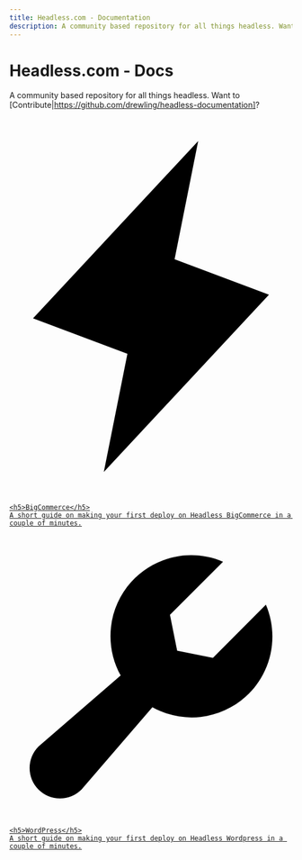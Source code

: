 ```yaml
---
title: Headless.com - Documentation
description: A community based repository for all things headless. Want to Contribute?
---
```


# Headless.com - Docs

A community based repository for all things headless. Want to [Contribute|https://github.com/drewling/headless-documentation]?

<div class='cards'>
  <a href='/' class='card'>
    <svg class='icon' viewBox='0 0 12 16' xmlns='http://www.w3.org/2000/svg'>
      <path d='M4 15L5 10L1 8.5L8 1L7 6L11 7.5L4 15Z' stroke-width='1.5' stroke-linecap='round' stroke-linejoin='round'/>
    </svg>

    <h5>BigCommerce</h5>
    A short guide on making your first deploy on Headless BigCommerce in a couple of minutes.

  </a>
  <a href='/' class='card'>
    <svg class='icon' viewBox='0 0 14 14' xmlns='http://www.w3.org/2000/svg'>
    <path d='M12.6812 3.43749C13.0091 4.2033 13.0894 5.0525 12.9108 5.8662C12.7321 6.6799 12.3035 7.41737 11.6849 7.97536C11.0663 8.53335 10.2887 8.88392 9.46092 8.97799C8.63316 9.07207 7.79671 8.90493 7.06867 8.49999L3.56242 12.5625C3.28062 12.8443 2.89843 13.0026 2.49992 13.0026C2.1014 13.0026 1.71921 12.8443 1.43742 12.5625C1.15562 12.2807 0.997314 11.8985 0.997314 11.5C0.997314 11.1015 1.15562 10.7193 1.43742 10.4375L5.49992 6.93124C5.09497 6.2032 4.92784 5.36674 5.02191 4.53899C5.11598 3.71123 5.46656 2.93362 6.02454 2.31501C6.58253 1.6964 7.32 1.26777 8.13371 1.08912C8.94741 0.910477 9.79661 0.990763 10.5624 1.31874L7.93742 3.93749L8.29367 5.70624L10.0624 6.06249L12.6812 3.43749Z' stroke-width='1.5' stroke-linecap='round' stroke-linejoin='round'/>
    </svg>

    <h5>WordPress</h5>
    A short guide on making your first deploy on Headless Wordpress in a couple of minutes.

  </a>

</div>
